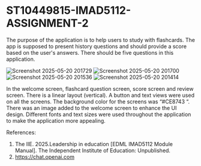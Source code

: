 # ST10449815-IMAD5112-ASSIGNMENT-2
The purpose of the application is to help users to study with flashcards. The app is supposed to present history questions and should provide a score based on the user's answers. There should be five questions in this application. 




![Screenshot 2025-05-20 201729](https://github.com/user-attachments/assets/36aa39b1-c371-45c5-93eb-6cdecc29ac8a)
![Screenshot 2025-05-20 201700](https://github.com/user-attachments/assets/d7c73451-6e69-4142-bb43-47f95c5ea233)
![Screenshot 2025-05-20 201536](https://github.com/user-attachments/assets/e228063d-60ba-4048-9e56-537663297a95)
![Screenshot 2025-05-20 201414](https://github.com/user-attachments/assets/ce671a4b-9ea2-4c03-aefc-44a6b4a5d721)



In the welcome screen, flashcard question screen, score screen and review screen. 	There is a linear layout (vertical). A button and text views were used on all the screens. The background color for the screens was “#CE8743 “. There was an image added to the welcome screen to enhance the UI design. Different fonts and text sizes were used throughout the application to make the application more appealing. 



References:
1) The IIE. 2025.Leadership in education [EDML IMAD5112 Module Manual]. The 
Independent Institute of Education: Unpublished.  
2) https://chat.openai.com
